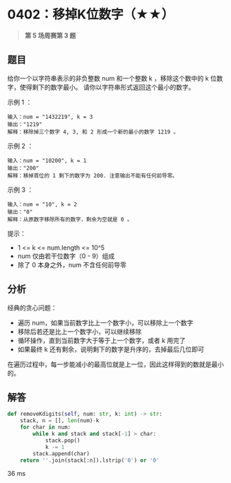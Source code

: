 # 0402：移掉K位数字（★★）


> **第 5 场周赛第 3 题**

## 题目

给你一个以字符串表示的非负整数 num 和一个整数 k ，移除这个数中的 k 位数字，使得剩下的数字最小。
请你以字符串形式返回这个最小的数字。

 
示例 1 ：
    
    输入：num = "1432219", k = 3
    输出："1219"
    解释：移除掉三个数字 4, 3, 和 2 形成一个新的最小的数字 1219 。

示例 2 ：
    
    输入：num = "10200", k = 1
    输出："200"
    解释：移掉首位的 1 剩下的数字为 200. 注意输出不能有任何前导零。

示例 3 ：

    输入：num = "10", k = 2
    输出："0"
    解释：从原数字移除所有的数字，剩余为空就是 0 。
 

提示：
- 1 <= k <= num.length <= 10^5
- num 仅由若干位数字（0 - 9）组成
- 除了 0 本身之外，num 不含任何前导零



## 分析

经典的贪心问题：
- 遍历 num，如果当前数字比上一个数字小，可以移除上一个数字
- 移除后若还是比上一个数字小，可以继续移除
- 循环操作，直到当前数字大于等于上一个数字，或者 k 用完了
- 如果最终 k 还有剩余，说明剩下的数字是升序的，去掉最后几位即可

在遍历过程中，每一步能减小的最高位就是上一位，因此这样得到的数就是最小的。


## 解答

```python
def removeKdigits(self, num: str, k: int) -> str:
    stack, n = [], len(num)-k
    for char in num:
        while k and stack and stack[-1] > char:
            stack.pop()
            k -= 1
        stack.append(char)
    return ''.join(stack[:n]).lstrip('0') or '0'
```
36 ms
